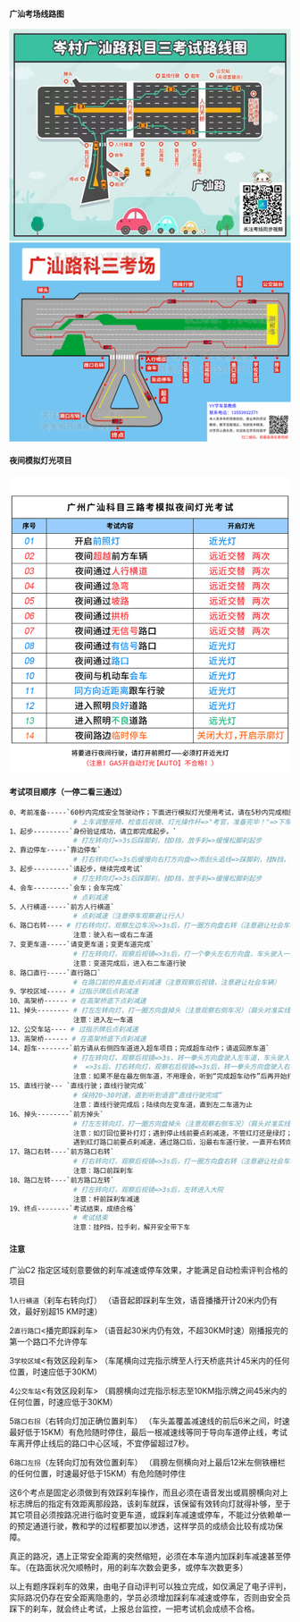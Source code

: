 <!-- ---
home: true
heroImage: /hero.png
actionText: start now→
actionLink: /categories/
footer: Licensed | Copyright © 2018-present
--- -->

<style scoped>
.content:not(.custom){width: 960px;max-width: 90% !important;}
</style>
#### 广汕考场线路图
![avatar](./demo-2.jpg)
![avatar](./demo.png)

#### 夜间模拟灯光项目
![avatar](./demo-1.jpg)

#### 考试项目顺序（一停二看三通过）
```bash
0、考前准备-----`60秒内完成安全驾驶动作；下面进行模拟灯光使用考试，请在5秒内完成相应的灯光操作；`
                # 上车调整座椅、检查后视镜、灯光操作杆=>"考官，准备完毕！"=>下车逆时针绕行=>上车系安全带=>夜间模拟
1、起步---------`身份验证成功，请立即完成起步。`
                # 打左转向灯=>3s后踩脚刹，挂D挡，放手刹=>缓慢松脚刹起步
2、靠边停车-----`靠边停车`
                # 打右转向灯=>3s后缓慢向右打方向盘=>雨刮头追线=>踩脚刹，挂N挡，拉手刹
3、起步---------`请起步，继续完成考试`
                # 打左转向灯=>3s后踩脚刹，挂D挡，放手刹=>缓慢松脚刹起步
4、会车---------`会车；会车完成`
                # 点刹减速
5、人行横道-----`前方人行横道`
                # 点刹减速（注意停车观察避让行人）
6、路口右转---- # 打右转向灯，观察左边车况=>3s后，打一圈方向盘右转（注意避让社会车辆，可停车等待）（肩头对准实线开始转方向盘）
                注意：驶入右一或右二车道
7、变更车道-----`请变更车道；变更车道完成`
                # 打左转向灯，观察后视镜=>3s后，打一个拳头左右方向盘，车头驶入一半车道后回正方向盘（如灯关需补打灯）
                注意：变道完成后，进入右二车道行驶
8、路口直行-----`直行路口`  
                # 在路口前的井盖处点刹减速（注意观察后视镜，注意避让社会车辆） 
9、学校区域----- # 过指示牌后点刹减速
10、高架桥------ # 在高架桥底下点刹减速
11、掉头-------- # 打左左转向灯，打一圈方向盘掉头（注意观察右侧车况）（肩头对准实线开始转方向盘）
                注意：进入左一车道
12、公交车站---- # 过指示牌后点刹减速
13、高架桥------ # 在高架桥底下点刹减速
14、超车--------`前方请从右侧四车道进入超车项目；完成超车动作；请返回原车道`                
                # 打左转向灯，观察后视镜=>3s，转一拳头方向盘驶入左车道，车头驶入一半后回正方向盘
                #  =>3s后，打右转向灯，观察右后视镜=>3s后，转一拳头方向盘驶入右车道，车头驶入一半后回正方向盘
                注意：如果不是在最左侧车道，不用理会，听到“完成超车动作”后再开始打灯
15、直线行驶--- `直线行驶；直线行驶完成`
                # 保持20~30时速，直到听到语音“直线行驶完成”
                注意：直线行驶完成后；陆续向左变车道，直到左二车道为止
16、掉头--------`前方掉头`
                # 打左左转向灯，打一圈方向盘掉头（注意观察右侧车况）（肩头对准实线开始转方向盘）
                注意：如灯回位要补打灯；遇到停止线前要点刹减速，不管红灯还是绿灯；掉头进入左二车道；
                遇到红灯路口前要点刹减速，通过路口后，沿最右车道行驶，一直开右转向灯，根据车况自主向右变道，直到右二车道为止。
17、路口右转----`前方路口右转`
                # 打右转向灯，观察后视镜=>3s后，打一圈方向盘右转（注意避让社会车辆，可停车等待）（肩头对齐黑色围栏开始打方向盘）
                注意：路口前踩刹车
18、路口左转----`前方路口左转`
                # 打左转向灯，观察后视镜=>3s后，左转进入大院
                注意：杆前踩刹车减速
19、终点--------`考试结束，成绩合格`
                # 考试结束
                注意：挂P挡，拉手刹，解开安全带下车
```

#### 注意

广汕C2  指定区域刻意要做的刹车减速或停车效果，才能满足自动检索评判合格的项目

1`人行横道`（刹车右转向灯）
（语音起即踩刹车生效，语音播播开计20米内仍有效，最好别超15   KM时速）

2`直行路囗`<播完即踩刹车>
（语音起30米内仍有效，不超30KM时速）刚播报完的第一个路口不允许停车

3`学校区域`<有效区段刹车>
（车尾横向过完指示牌至人行天桥底共计45米内的任何位置，时速应低于30KM）

4`公交车站`<有效区段刹车>
（肩膀横向过完指示标志至10KM指示牌之间45米内的仼何位置，时速应低于30KM）

5`路口右拐`（右转向灯加正确位置刹车）
（车头盖覆盖减速线的前后6米之间，时速最好低于15KM）有危险随时停住，最后一根减速线等同于导向车道停止线，考试车离开停止线后的路口中心区域，不宜停留超过7秒。


6`路口左拐`（左转向灯加有效位置刹车）
（肩膀左侧横向对上最后12米左侧铁栅栏的任何位置，时速最好低于15KM）有危险随时停住


这6个考点是固定必须做到有效踩刹车操作，而且必须在语音发出或肩膀横向对上标志牌后的指定有效距离那段路，该刹车就踩，该保留有效转向灯就得补够，至于其它项目必须按路况进行临时变更车道，或踩刹车减速或停车，不能过分依赖单一的预定通道行驶，教和学的过程都要加以渗透，这样学员的成绩会比较有成功保障。

真正的路况，遇上正常安全距离的突然缩短，必须在本车道内加踩刹车减速甚至停车。（在路面状况欠顺畅时，用的刹车次数会更多，或停车次数更多）

以上有题序踩刹车的效果，由电子自动评判可以独立完成，如仅满足了电子评判，实际路况仍存在安全距离隐患的，学员必须增加踩刹车减速或停车，否则由安全员踩下的刹车，就会终止考试，上报总台监控，一把考试机会成绩不合格。



